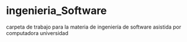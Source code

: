 # ingenieria_Software
carpeta de trabajo para la materia de ingeniería de software asistida por computadora universidad
